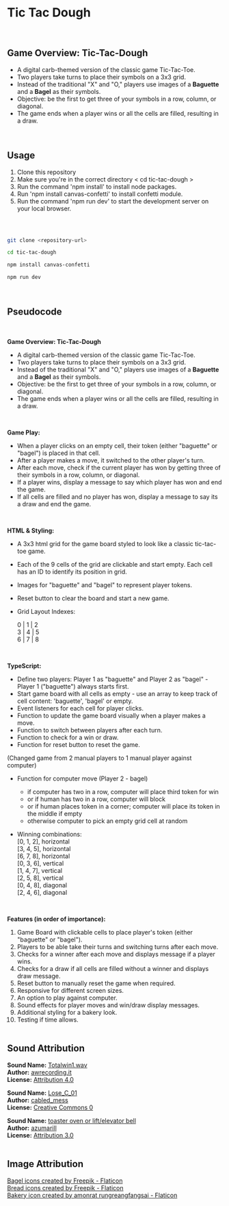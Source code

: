 # Tic Tac Dough

<br>

## Game Overview: Tic-Tac-Dough

-   A digital carb-themed version of the classic game Tic-Tac-Toe.
-   Two players take turns to place their symbols on a 3x3 grid.
-   Instead of the traditional "X" and "O," players use images of a **Baguette** and a **Bagel** as their symbols.
-   Objective: be the first to get three of your symbols in a row, column, or diagonal.
-   The game ends when a player wins or all the cells are filled, resulting in a draw.

<br>

## Usage

1. Clone this repository
2. Make sure you're in the correct directory < cd tic-tac-dough >
3. Run the command 'npm install' to install node packages.
4. Run 'npm install canvas-confetti' to install confetti module.
5. Run the command 'npm run dev' to start the development server on your local browser.

<br>

```bash

git clone <repository-url>

cd tic-tac-dough

npm install canvas-confetti

npm run dev

```

<br>

## Pseudocode

<br>

**Game Overview: Tic-Tac-Dough**

-   A digital carb-themed version of the classic game Tic-Tac-Toe.
-   Two players take turns to place their symbols on a 3x3 grid.
-   Instead of the traditional "X" and "O," players use images of a **Baguette** and a **Bagel** as their symbols.
-   Objective: be the first to get three of your symbols in a row, column, or diagonal.
-   The game ends when a player wins or all the cells are filled, resulting in a draw.

<br>

**Game Play:**

-   When a player clicks on an empty cell, their token (either "baguette" or "bagel") is placed in that cell.
-   After a player makes a move, it switched to the other player's turn.
-   After each move, check if the current player has won by getting three of their symbols in a row, column, or diagonal.
-   If a player wins, display a message to say which player has won and end the game.
-   If all cells are filled and no player has won, display a message to say its a draw and end the game.

<br>

**HTML & Styling:**

-   A 3x3 html grid for the game board styled to look like a classic tic-tac-toe game.
-   Each of the 9 cells of the grid are clickable and start empty. Each cell has an ID to identify its position in grid.
-   Images for "baguette" and "bagel" to represent player tokens.
-   Reset button to clear the board and start a new game.

-   Grid Layout Indexes:

    0 | 1 | 2<br>
    3 | 4 | 5 <br>
    6 | 7 | 8 <br>

<br>

**TypeScript:**

-   Define two players: Player 1 as "baguette" and Player 2 as "bagel" - Player 1 ("baguette") always starts first.
-   Start game board with all cells as empty - use an array to keep track of cell content: 'baguette', 'bagel' or empty.
-   Event listeners for each cell for player clicks.
-   Function to update the game board visually when a player makes a move.
-   Function to switch between players after each turn.
-   Function to check for a win or draw.
-   Function for reset button to reset the game.

(Changed game from 2 manual players to 1 manual player against computer)

-   Function for computer move (Player 2 - bagel)

    -   if computer has two in a row, computer will place third token for win
    -   or if human has two in a row, computer will block
    -   or if human places token in a corner; computer will place its token in the middle if empty
    -   otherwise computer to pick an empty grid cell at random

-   Winning combinations: <br>
    [0, 1, 2], horizontal <br>
    [3, 4, 5], horizontal <br>
    [6, 7, 8], horizontal <br>
    [0, 3, 6], vertical <br>
    [1, 4, 7], vertical <br>
    [2, 5, 8], vertical <br>
    [0, 4, 8], diagonal <br>
    [2, 4, 6], diagonal

<br>

**Features (in order of importance):**

1. Game Board with clickable cells to place player's token (either "baguette" or "bagel").
2. Players to be able take their turns and switching turns after each move.
3. Checks for a winner after each move and displays message if a player wins.
4. Checks for a draw if all cells are filled without a winner and displays draw message.
5. Reset button to manually reset the game when required.
6. Responsive for different screen sizes.
7. An option to play against computer.
8. Sound effects for player moves and win/draw display messages.
9. Additional styling for a bakery look.
10. Testing if time allows.
    <br>
    <br>

## Sound Attribution

**Sound Name:** [Totalwin1.wav](https://freesound.org/people/awrecording.it/sounds/547657/)<br>
**Author:** [awrecording.it](https://freesound.org/people/awrecording.it/)<br>
**License:** [Attribution 4.0](https://creativecommons.org/licenses/by/4.0/)

**Sound Name:** [Lose_C_01](https://freesound.org/people/cabled_mess/sounds/350986/)<br>
**Author:** [cabled_mess](https://freesound.org/people/cabled_mess/)<br>
**License:** [Creative Commons 0](http://creativecommons.org/publicdomain/zero/1.0/)

**Sound Name:** [toaster oven or lift/elevator bell](https://freesound.org/people/azumarill/sounds/564623/)<br>
**Author:** [azumarill](https://freesound.org/people/azumarill/)<br>
**License:** [Attribution 3.0](http://creativecommons.org/licenses/by/3.0/)
<br>
<br>

## Image Attribution

<a href="https://www.flaticon.com/free-icons/bagel" title="bagel icons">Bagel icons created by Freepik - Flaticon</a><br>
<a href="https://www.flaticon.com/free-icons/bread" title="bread icons">Bread icons created by Freepik - Flaticon</a><br>
<a href="https://www.flaticon.com/free-icons/bakery" title="bakery icon">Bakery icon created by amonrat rungreangfangsai - Flaticon</a>
